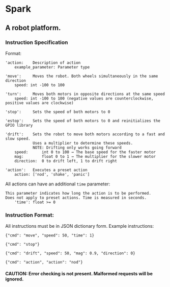 # Spark

## A robot platform.

### Instruction Specification

Format:
```
'action:	Description of action
	example_parameter: Parameter type
```

```
'move':		Moves the robot. Both wheels simultaneously in the same direction
	speed: int -100 to 100

'turn':		Moves both motors in opposite directions at the same speed
	speed: int -100 to 100 (negative values are counterclockwise, positive values are clockwise)

'stop':		Sets the speed of both motors to 0

'estop':	Sets the speed of both motors to 0 and reinitializes the GPIO library

'drift':	Sets the robot to move both motors according to a fast and slow speed.
			Uses a multiplier to determine these speeds.
			NOTE: Drifting only works going forward
	speed:		int 0 to 100 → The base speed for the faster motor
	mag: 		float 0 to 1 → The multiplier for the slower motor
	direction: 	0 to drift left, 1 to drift right

'action':	Executes a preset action
	action: ['nod', 'shake', 'panic']
```
All actions can have an additional `time` parameter:
```
This parameter indicates how long the action is to be performed.
Does not apply to preset actions. Time is measured in seconds.
	'time': float >= 0
```

### Instruction Format:
All instructions must be in JSON dictionary form.
Example instructions:
```
{"cmd": "move", "speed": 50, "time": 1}

{"cmd": "stop"}

{"cmd": "drift", "speed": 50, "mag": 0.9, "direction": 0}

{"cmd": "action", "action": "nod"}
```

#### CAUTION: Error checking is not present. Malformed requests will be ignored.